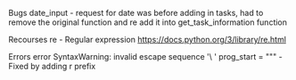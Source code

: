Bugs
date_input - request for date was before adding in tasks, had to remove the original function and re add it into get_task_information function

Recourses
re - Regular expression https://docs.python.org/3/library/re.html

Errors
 error SyntaxWarning: invalid escape sequence '\ '
  prog_start = """ - Fixed by adding r prefix
